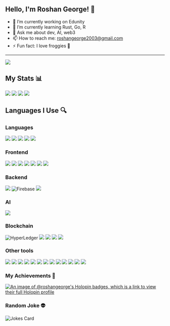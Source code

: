 ## Hello, I'm Roshan George! 👋

- 🔭 I’m currently working on Edunity
- 🌱 I’m currently learning Rust, Go, R
- 💬 Ask me about dev, AI, web3
- 📫 How to reach me: roshangeorge2003@gmail.com
- ⚡ Fun fact: I love froggies 🐸

---


![](https://media.giphy.com/media/96Xaju9KRM4ne/giphy.gif)
    

## My Stats 📊
  
<img src="https://github-readme-stats.vercel.app/api?username=roshangeorge97&show_icons=true&theme=dark"/>
<img src="https://github-readme-stats.vercel.app/api/top-langs?username=roshangeorge97&theme=dark"/>
<img src="https://github-readme-stats.vercel.app/api/top-langs?username=roshangeorge97&layout=compact&theme=dark"/>
<img src="https://github-readme-streak-stats.herokuapp.com/?user=roshangeorge97&theme=dark"/>


## Languages I Use 🔍

### Languages
![](https://img.shields.io/badge/Python-3776AB?style=for-the-badge&logo=python&logoColor=white)
![](https://img.shields.io/badge/JavaScript-F7DF1E?style=for-the-badge&logo=JavaScript&logoColor=white)
![](https://img.shields.io/badge/TypeScript-007ACC?style=for-the-badge&logo=typescript&logoColor=white)
![](https://img.shields.io/badge/Java-ED8B00?style=for-the-badge&logo=openjdk&logoColor=white)
![](https://img.shields.io/badge/Dart-0175C2?style=for-the-badge&logo=dart&logoColor=white)

### Frontend
![](https://img.shields.io/badge/Flutter-02569B?style=for-the-badge&logo=flutter&logoColor=white)
![](https://img.shields.io/badge/HTML-239120?style=for-the-badge&logo=html5&logoColor=white)
![](https://img.shields.io/badge/CSS-239120?&style=for-the-badge&logo=css3&logoColor=white)
![](https://img.shields.io/badge/React-20232A?style=for-the-badge&logo=react&logoColor=61DAFB)
![](https://img.shields.io/badge/Bootstrap-563D7C?style=for-the-badge&logo=bootstrap&logoColor=white)
![](https://img.shields.io/badge/Django-092E20?style=for-the-badge&logo=django&logoColor=white)
![](https://img.shields.io/badge/Flask-000000?style=for-the-badge&logo=flask&logoColor=white)

### Backend

![](https://img.shields.io/badge/Next.js-000?logo=nextdotjs&logoColor=fff&style=for-the-badge)
![Firebase](https://img.shields.io/badge/Firebase-039BE5?style=for-the-badge&logo=Firebase&logoColor=white)
![](https://img.shields.io/badge/Node.js-43853D?style=for-the-badge&logo=node.js&logoColor=white)

### AI

![](https://img.shields.io/badge/TensorFlow-FF6F00?style=for-the-badge&logo=tensorflow&logoColor=white)

### Blockchain
![HyperLedger](https://img.shields.io/badge/hyperledger-2F3134?style=for-the-badge&logo=hyperledger&logoColor=white)
![](https://img.shields.io/badge/Ethereum-3C3C3D?logo=ethereum&logoColor=fff&style=for-the-badge)
![](https://img.shields.io/badge/Web3.js-F16822?logo=web3dotjs&logoColor=fff&style=for-the-badge)
![](https://img.shields.io/badge/Bitcoin-F7931A?logo=bitcoin&logoColor=fff&style=for-the-badge)
![](https://img.shields.io/badge/OpenZeppelin-4E5EE4?logo=openzeppelin&logoColor=fff&style=for-the-badge)

### Other tools
![](https://img.shields.io/badge/Azure_DevOps-0078D7?style=for-the-badge&logo=azure-devops&logoColor=white)
![](https://img.shields.io/badge/Vercel-000000?style=for-the-badge&logo=vercel&logoColor=white)
![](https://img.shields.io/badge/MySQL-005C84?style=for-the-badge&logo=mysql&logoColor=white)
![](https://img.shields.io/badge/SQLite-07405E?style=for-the-badge&logo=sqlite&logoColor=white)
![](https://img.shields.io/badge/MongoDB-4EA94B?style=for-the-badge&logo=mongodb&logoColor=white)
![](https://img.shields.io/badge/Canva-%2300C4CC.svg?&style=for-the-badge&logo=Canva&logoColor=white)
![](https://img.shields.io/badge/Figma-F24E1E?style=for-the-badge&logo=figma&logoColor=white)
![](https://img.shields.io/badge/Colab-F9AB00?style=for-the-badge&logo=googlecolab&color=525252)
![](https://img.shields.io/badge/Codesandbox-000000?style=for-the-badge&logo=CodeSandbox&logoColor=white)
![](https://img.shields.io/badge/replit-667881?style=for-the-badge&logo=replit&logoColor=white)
![](https://img.shields.io/badge/Visual_Studio_Code-0078D4?style=for-the-badge&logo=visual%20studio%20code&logoColor=white)
![](https://img.shields.io/badge/Arduino-00979D?style=for-the-badge&logo=Arduino&logoColor=white)
![](https://img.shields.io/badge/GIT-E44C30?style=for-the-badge&logo=git&logoColor=white)



### My Achievements 🚀

[![An image of @roshangeorge's Holopin badges, which is a link to view their full Holopin profile](https://holopin.me/roshangeorge)](https://holopin.io/@roshangeorge)

### Random Joke 👽
![Jokes Card](https://readme-jokes.vercel.app/api)
